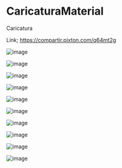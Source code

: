 # CaricaturaMaterial
Caricatura


Link; https://compartir.pixton.com/q64mt2g

![image](https://user-images.githubusercontent.com/52756461/202368646-1d276afe-feb8-4087-bcb0-8a80f8a1095a.png)


![image](https://user-images.githubusercontent.com/52756461/202368849-02bd4305-3d9b-4918-9c5f-be670a52a4f3.png)


![image](https://user-images.githubusercontent.com/52756461/202368880-12236d82-1932-4cac-8912-59cd067bde23.png)


![image](https://user-images.githubusercontent.com/52756461/202368678-025be153-c6d3-4278-b9a3-d82606117dbe.png)


![image](https://user-images.githubusercontent.com/52756461/202368684-98410fa8-63cc-4341-a138-02412f706fdb.png)


![image](https://user-images.githubusercontent.com/52756461/202368703-ebf12386-1345-4a6b-9917-643ac7224c83.png)


![image](https://user-images.githubusercontent.com/52756461/202368711-fb041d16-81aa-4d23-9138-4ca411302c6a.png)


![image](https://user-images.githubusercontent.com/52756461/202368726-3395f504-ff6f-4f26-8611-f1da7a6640d5.png)


![image](https://user-images.githubusercontent.com/52756461/202368738-4d7654d7-0a69-49d7-8361-1858cbdfca2d.png)


![image](https://user-images.githubusercontent.com/52756461/202368746-bcf9cef5-8029-4938-aa6f-06c209f583e3.png)
